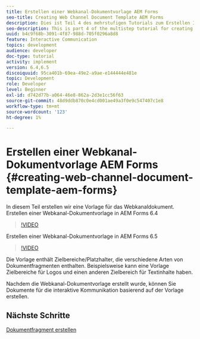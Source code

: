 ```yaml
---
title: Erstellen einer Webkanal-Dokumentvorlage AEM Forms
seo-title: Creating Web Channel Document Template AEM Forms
description: Dies ist Teil 4 des mehrstufigen Tutorials zum Erstellen Ihres ersten interaktiven Kommunikationsdokuments. In diesem Teil erstellen wir eine Vorlage für das Webkanaldokument.
seo-description: This is part 4 of the multistep tutorial for creating your first interactive communications document. In this part, we will create a template for web channel document.
uuid: b4c9f68b-3091-4f87-988d-705f0296a8d8
feature: Interactive Communication
topics: development
audience: developer
doc-type: tutorial
activity: implement
version: 6.4,6.5
discoiquuid: 95ca401b-69ea-49e2-a9ae-e144444e481e
topic: Development
role: Developer
level: Beginner
exl-id: d742d77b-a064-46e8-862a-2d3e1cc56f63
source-git-commit: 48d9ddb870c0e4cd001ae49a3f0e9c547407c1e8
workflow-type: tm+mt
source-wordcount: '123'
ht-degree: 1%

---
```


# Erstellen einer Webkanal-Dokumentvorlage AEM Forms {#creating-web-channel-document-template-aem-forms}

In diesem Teil erstellen wir eine Vorlage für das Webkanaldokument.
Erstellen einer Webkanal-Dokumentvorlage in AEM Forms 6.4
>[!VIDEO](https://video.tv.adobe.com/v/22342?quality=12&learn=on)

Erstellen einer Webkanal-Dokumentvorlage in AEM Forms 6.5
>[!VIDEO](https://video.tv.adobe.com/v/27807?quality=12&learn=on)

Die Vorlage enthält Zielbereiche/Platzhalter, die verschiedene Arten von Dokumentfragmenten enthalten. Beispielsweise kann eine Vorlage Zielbereiche für Logos und einen anderen Zielbereich für Textinhalte haben.

Nachdem die Webkanal-Dokumentvorlage erstellt wurde, können Sie Dokumente für die interaktive Kommunikation basierend auf der Vorlage erstellen.

## Nächste Schritte

[Dokumentfragment erstellen](./partfive.md)
